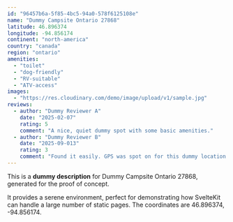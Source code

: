 ```yaml
---
id: "96457b6a-5f85-4bc5-94a0-578f6125108e"
name: "Dummy Campsite Ontario 27868"
latitude: 46.896374
longitude: -94.856174
continent: "north-america"
country: "canada"
region: "ontario"
amenities:
  - "toilet"
  - "dog-friendly"
  - "RV-suitable"
  - "ATV-access"
images:
  - "https://res.cloudinary.com/demo/image/upload/v1/sample.jpg"
reviews:
  - author: "Dummy Reviewer A"
    date: "2025-02-07"
    rating: 5
    comment: "A nice, quiet dummy spot with some basic amenities."
  - author: "Dummy Reviewer B"
    date: "2025-09-013"
    rating: 3
    comment: "Found it easily. GPS was spot on for this dummy location."
---
```


This is a **dummy description** for Dummy Campsite Ontario 27868, generated for the proof of concept.

It provides a serene environment, perfect for demonstrating how SvelteKit can handle a large number of static pages. The coordinates are 46.896374, -94.856174.
